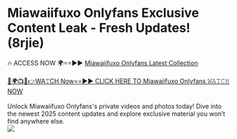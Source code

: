 # Miawaiifuxo Onlyfans Exclusive Content Leak - Fresh Updates! (8rjie)

🔥 ACCESS NOW 🌍==►► <a href="https://tinyurl.com/kvy9nzfs" rel="nofollow">Miawaiifuxo Onlyfans Latest Collection</a>
<br><br>
[🔴🌍📺📱👉WA𝚃CH Now==►► CLICK HERE TO Miawaiifuxo Onlyfans 𝚆𝙰𝚃𝙲𝙷 NOW](https://tinyurl.com/kvy9nzfs)
<br><br>
Unlock Miawaiifuxo Onlyfans's private videos and photos today! Dive into the newest 2025 content updates and explore exclusive material you won’t find anywhere else.
<br>
<a href="https://tinyurl.com/kvy9nzfs" rel="nofollow" data-target="animated-image.originalLink"><img src="https://camo.githubusercontent.com/8a4f000d20f83aca3bf7ec5f350d767afa0574a8a352519fd8cfa583a6f93a33/68747470733a2f2f692e696d6775722e636f6d2f644a486b345a712e676966" data-canonical-src="https://i.imgur.com/dJHk4Zq.gif" style="max-width: 100%; display: inline-block;" data-target="animated-image.originalImage"></a>
<br>
